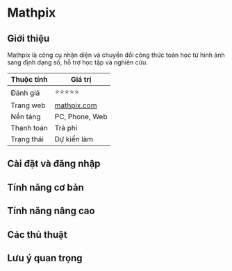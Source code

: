 # Mathpix

## Giới thiệu

Mathpix là công cụ nhận diện và chuyển đổi công thức toán học từ hình ảnh sang định dạng số, hỗ trợ học tập và nghiên cứu.

| Thuộc tính         | Giá trị                                  |
|--------------------|------------------------------------------|
| Đánh giá           | ⭐⭐⭐⭐⭐                                   |
| Trang web          | [mathpix.com](https://mathpix.com)       |
| Nền tảng           | PC, Phone, Web                           |
| Thanh toán         | Trả phí                                  |
| Trạng thái         | Dự kiến làm                              |

## Cài đặt và đăng nhập

## Tính năng cơ bản

## Tính năng nâng cao

## Các thủ thuật

## Lưu ý quan trọng
